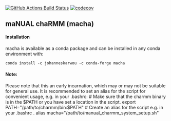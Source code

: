 [//]: # (Badges)
[![GitHub Actions Build Status](https://github.com/akaupang/macha/workflows/CI/badge.svg)](https://github.com/akaupang/macha/actions)
[![codecov](https://codecov.io/gh/akuapang/macha/branch/main/graph/badge.svg)](https://codecov.io/gh/akaupang/macha/branch/main)


## maNUAL chaRMM (macha)

#### Installation

macha is available as a conda package and can be installed in any conda environment with:

`conda install -c johanneskarwou -c conda-forge macha`


#### Note:
Please note that this an early incarnation, which may or may not be suitable for general use.
It is recommended to set an alias for the script for convenient usage, e.g. in your .bashrc:
\# Make sure that the charmm binary is in the $PATH or you have set a location in the script.
export PATH="/path/to/charmm/bin:$PATH"
\# Create an alias for the script e.g. in your .bashrc .
alias macha="/path/to/manual_charmm_system_setup.sh"
